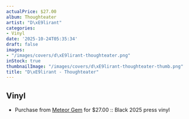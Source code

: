 ```yaml
---
actualPrice: $27.00
album: Thoughteater
artist: "D\xE9lirant"
categories:
- Vinyl
date: '2025-10-24T05:35:34'
draft: false
images:
- "/images/covers/d\xE9lirant-thoughteater.png"
inStock: true
thumbnailImage: "/images/covers/d\xE9lirant-thoughteater-thumb.png"
title: "D\xE9lirant - Thoughteater"
---
```


## Vinyl
* Purchase from [Meteor Gem](https://meteor-gem.com/products/delirant-thoughteater-lp) for $27.00 :: Black 2025 press vinyl
